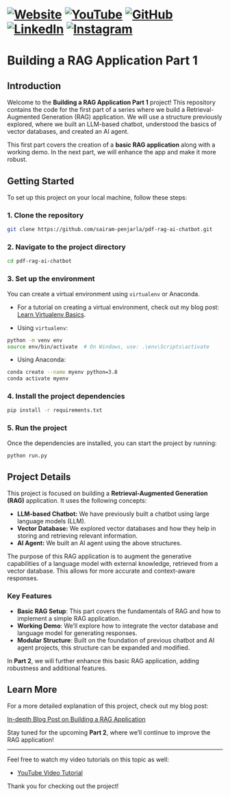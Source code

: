 # [![Website](https://img.shields.io/badge/Website-Visit-brightgreen)](https://psairam9301.wixsite.com/website) [![YouTube](https://img.shields.io/badge/YouTube-Subscribe-red)](https://www.youtube.com/@sairampenjarla) [![GitHub](https://img.shields.io/badge/GitHub-Explore-black)](https://github.com/sairam-penjarla) [![LinkedIn](https://img.shields.io/badge/LinkedIn-Connect-blue)](https://www.linkedin.com/in/sairam-penjarla-b5041b121/) [![Instagram](https://img.shields.io/badge/Instagram-Follow-ff69b4)](https://www.instagram.com/sairam.ipynb/)

# Building a RAG Application Part 1

## Introduction

Welcome to the **Building a RAG Application Part 1** project! This repository contains the code for the first part of a series where we build a Retrieval-Augmented Generation (RAG) application. We will use a structure previously explored, where we built an LLM-based chatbot, understood the basics of vector databases, and created an AI agent.

This first part covers the creation of a **basic RAG application** along with a working demo. In the next part, we will enhance the app and make it more robust.

## Getting Started

To set up this project on your local machine, follow these steps:

### 1. Clone the repository

```bash
git clone https://github.com/sairam-penjarla/pdf-rag-ai-chatbot.git
```

### 2. Navigate to the project directory

```bash
cd pdf-rag-ai-chatbot
```

### 3. Set up the environment

You can create a virtual environment using `virtualenv` or Anaconda.

- For a tutorial on creating a virtual environment, check out my blog post: [Learn Virtualenv Basics](https://psairam9301.wixsite.com/website/post/learn-virtualenv-basics).

- Using `virtualenv`:

```bash
python -m venv env
source env/bin/activate  # On Windows, use: .\env\Scripts\activate
```

- Using Anaconda:

```bash
conda create --name myenv python=3.8
conda activate myenv
```

### 4. Install the project dependencies

```bash
pip install -r requirements.txt
```

### 5. Run the project

Once the dependencies are installed, you can start the project by running:

```bash
python run.py
```

## Project Details

This project is focused on building a **Retrieval-Augmented Generation (RAG)** application. It uses the following concepts:

- **LLM-based Chatbot:** We have previously built a chatbot using large language models (LLM).
- **Vector Database:** We explored vector databases and how they help in storing and retrieving relevant information.
- **AI Agent:** We built an AI agent using the above structures.

The purpose of this RAG application is to augment the generative capabilities of a language model with external knowledge, retrieved from a vector database. This allows for more accurate and context-aware responses.

### Key Features

- **Basic RAG Setup**: This part covers the fundamentals of RAG and how to implement a simple RAG application.
- **Working Demo**: We’ll explore how to integrate the vector database and language model for generating responses.
- **Modular Structure**: Built on the foundation of previous chatbot and AI agent projects, this structure can be expanded and modified.
  
In **Part 2**, we will further enhance this basic RAG application, adding robustness and additional features.

## Learn More

For a more detailed explanation of this project, check out my blog post:

[In-depth Blog Post on Building a RAG Application](https://psairam9301.wixsite.com/website)

Stay tuned for the upcoming **Part 2**, where we’ll continue to improve the RAG application!

---

Feel free to watch my video tutorials on this topic as well:

- [YouTube Video Tutorial](https://www.youtube.com/@sairampenjarla)

Thank you for checking out the project!
